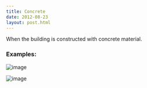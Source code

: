 ```yaml
---
title: Concrete 
date: 2012-08-23
layout: post.html
---
```

When the building is constructed with concrete material.
### Examples:
![image](https://user-images.githubusercontent.com/19536044/58281502-f0b56000-7d68-11e9-8496-5b6781c1539d.png)

![image](https://user-images.githubusercontent.com/19536044/58281514-f57a1400-7d68-11e9-9c22-686ce3770b06.png)